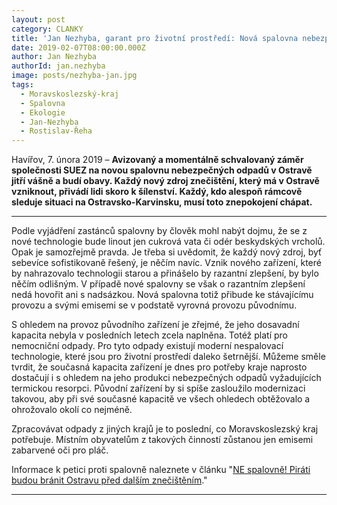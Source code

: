 ```yaml
---
layout: post
category: CLANKY
title: 'Jan Nezhyba, garant pro životní prostředí: Nová spalovna nebezpečných odpadů v Ostravě budí emoce'
date: 2019-02-07T08:00:00.000Z
author: Jan Nezhyba
authorId: jan.nezhyba
image: posts/nezhyba-jan.jpg
tags:
  - Moravskoslezský-kraj
  - Spalovna
  - Ekologie
  - Jan-Nezhyba
  - Rostislav-Řeha
---
```


Havířov, 7. února 2019 – **Avizovaný a momentálně schvalovaný záměr společnosti SUEZ na novou spalovnu nebezpečných odpadů v Ostravě jitří vášně a budí obavy. Každý nový zdroj znečištění, který má v Ostravě vzniknout, přivádí lidi skoro k šílenství. Každý, kdo alespoň rámcově sleduje situaci na Ostravsko-Karvinsku, musí toto znepokojení chápat.**

<hr>

Podle vyjádření zastánců spalovny by člověk mohl nabýt dojmu, že se z nové technologie bude linout jen cukrová vata či odér beskydských vrcholů. Opak je samozřejmě pravda. Je třeba si uvědomit, že každý nový zdroj, byť sebevíce sofistikovaně řešený, je něčím navíc. Vznik nového zařízení, které by nahrazovalo technologii starou a přinášelo by razantní zlepšení, by bylo něčím odlišným. V případě nové spalovny se však o razantním zlepšení nedá hovořit ani s nadsázkou. Nová spalovna totiž přibude ke stávajícímu provozu a svými emisemi se v podstatě vyrovná provozu původnímu. 

S ohledem na provoz původního zařízení je zřejmé, že jeho dosavadní kapacita nebyla v posledních letech zcela naplněna. Totéž platí pro nemocniční odpady. Pro tyto odpady existují moderní nespalovací technologie, které jsou pro životní prostředí daleko šetrnější. Můžeme směle tvrdit, že současná kapacita zařízení je dnes pro potřeby kraje naprosto dostačují i s ohledem na jeho produkci nebezpečných odpadů vyžadujících termickou resorpci. Původní zařízení by si spíše zasloužilo modernizaci takovou, aby při své současné kapacitě ve všech ohledech obtěžovalo a ohrožovalo okolí co nejméně. 

Zpracovávat odpady z jiných krajů je to poslední, co Moravskoslezský kraj potřebuje. Místním obyvatelům z takových činností zůstanou jen emisemi zabarvené oči pro pláč. 

Informace k petici proti spalovně naleznete v článku "[NE spalovně! Piráti budou bránit Ostravu před dalším znečištěním](https://ostrava.pirati.cz/aktuality/ne-spalovne.html "NE spalovně! Piráti budou bránit Ostravu před dalším znečištěním")."

- - -
